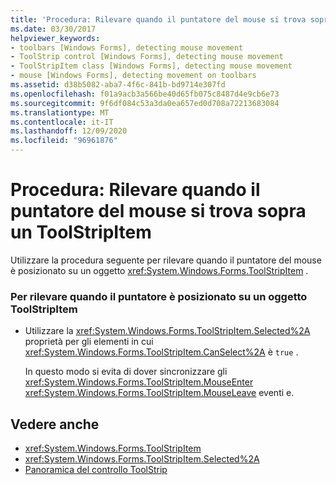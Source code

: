 ```yaml
---
title: 'Procedura: Rilevare quando il puntatore del mouse si trova sopra un ToolStripItem'
ms.date: 03/30/2017
helpviewer_keywords:
- toolbars [Windows Forms], detecting mouse movement
- ToolStrip control [Windows Forms], detecting mouse movement
- ToolStripItem class [Windows Forms], detecting mouse movement
- mouse [Windows Forms], detecting movement on toolbars
ms.assetid: d38b5082-aba7-4f6c-841b-bd9714e307fd
ms.openlocfilehash: f01a9acb3a566be40d65fb075c8487d4e9cb6e73
ms.sourcegitcommit: 9f6df084c53a3da0ea657ed0d708a72213683084
ms.translationtype: MT
ms.contentlocale: it-IT
ms.lasthandoff: 12/09/2020
ms.locfileid: "96961876"
---
```

# <a name="how-to-detect-when-the-mouse-pointer-is-over-a-toolstripitem"></a>Procedura: Rilevare quando il puntatore del mouse si trova sopra un ToolStripItem
Utilizzare la procedura seguente per rilevare quando il puntatore del mouse è posizionato su un oggetto <xref:System.Windows.Forms.ToolStripItem> .  
  
### <a name="to-detect-when-the-pointer-is-over-a-toolstripitem"></a>Per rilevare quando il puntatore è posizionato su un oggetto ToolStripItem  
  
- Utilizzare la <xref:System.Windows.Forms.ToolStripItem.Selected%2A> proprietà per gli elementi in cui <xref:System.Windows.Forms.ToolStripItem.CanSelect%2A> è `true` .  
  
     In questo modo si evita di dover sincronizzare gli <xref:System.Windows.Forms.ToolStripItem.MouseEnter> <xref:System.Windows.Forms.ToolStripItem.MouseLeave> eventi e.  
  
## <a name="see-also"></a>Vedere anche

- <xref:System.Windows.Forms.ToolStripItem>
- <xref:System.Windows.Forms.ToolStripItem.Selected%2A>
- [Panoramica del controllo ToolStrip](toolstrip-control-overview-windows-forms.md)
